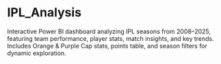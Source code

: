 # IPL_Analysis
Interactive Power BI dashboard analyzing IPL seasons from 2008–2025, featuring team performance, player stats, match insights, and key trends. Includes Orange &amp; Purple Cap stats, points table, and season filters for dynamic exploration.
